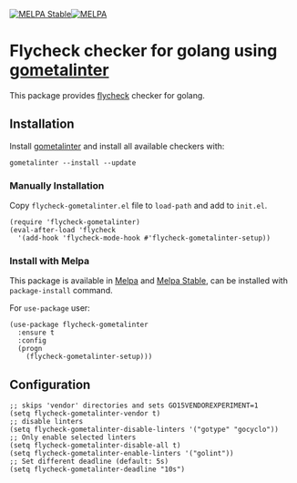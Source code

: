 [![MELPA Stable](http://stable.melpa.org/packages/flycheck-gometalinter-badge.svg)](http://stable.melpa.org/#/flycheck-gometalinter)[![MELPA](https://melpa.org/packages/flycheck-gometalinter-badge.svg)](https://melpa.org/#/flycheck-gometalinter)
# Flycheck checker for golang using [gometalinter](https://github.com/alecthomas/gometalinter)

This package provides [flycheck][flycheck-ref] checker for golang.

## Installation

Install [gometalinter](https://github.com/alecthomas/gometalinter) and install all available checkers with:

```
gometalinter --install --update
```

### Manually Installation
Copy `flycheck-gometalinter.el` file to `load-path` and add to `init.el`.

```elisp
(require 'flycheck-gometalinter)
(eval-after-load 'flycheck
  '(add-hook 'flycheck-mode-hook #'flycheck-gometalinter-setup))
```

### Install with Melpa

This package is available in
[Melpa](https://melpa.org/#/flycheck-gometalinter) and
[Melpa Stable](http://stable.melpa.org/#/flycheck-gometalinter), can
be installed with `package-install` command.

For `use-package` user:

```elisp
(use-package flycheck-gometalinter
  :ensure t
  :config
  (progn
    (flycheck-gometalinter-setup)))
```

## Configuration

```elisp
;; skips 'vendor' directories and sets GO15VENDOREXPERIMENT=1
(setq flycheck-gometalinter-vendor t)
;; disable linters
(setq flycheck-gometalinter-disable-linters '("gotype" "gocyclo"))
;; Only enable selected linters
(setq flycheck-gometalinter-disable-all t)
(setq flycheck-gometalinter-enable-linters '("golint"))
;; Set different deadline (default: 5s)
(setq flycheck-gometalinter-deadline "10s")
```

[flycheck-ref]: http://www.flycheck.org                 "Flycheck"
